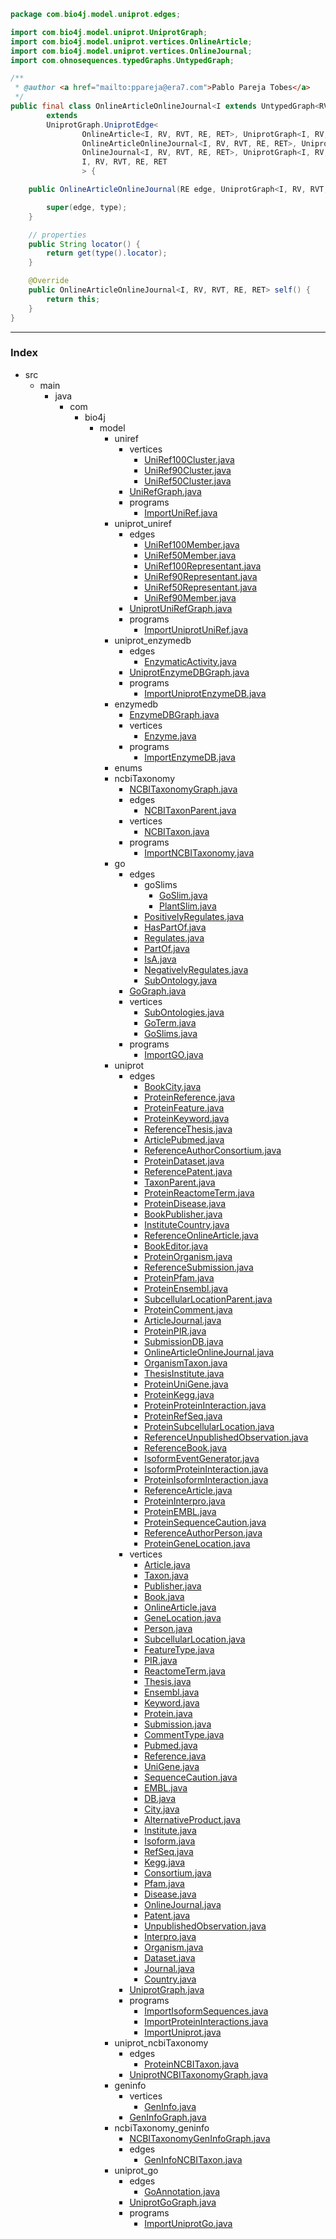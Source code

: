 
```java
package com.bio4j.model.uniprot.edges;

import com.bio4j.model.uniprot.UniprotGraph;
import com.bio4j.model.uniprot.vertices.OnlineArticle;
import com.bio4j.model.uniprot.vertices.OnlineJournal;
import com.ohnosequences.typedGraphs.UntypedGraph;

/**
 * @author <a href="mailto:ppareja@era7.com">Pablo Pareja Tobes</a>
 */
public final class OnlineArticleOnlineJournal<I extends UntypedGraph<RV, RVT, RE, RET>, RV, RVT, RE, RET>
		extends
		UniprotGraph.UniprotEdge<
				OnlineArticle<I, RV, RVT, RE, RET>, UniprotGraph<I, RV, RVT, RE, RET>.OnlineArticleType,
				OnlineArticleOnlineJournal<I, RV, RVT, RE, RET>, UniprotGraph<I, RV, RVT, RE, RET>.OnlineArticleOnlineJournalType,
				OnlineJournal<I, RV, RVT, RE, RET>, UniprotGraph<I, RV, RVT, RE, RET>.OnlineJournalType,
				I, RV, RVT, RE, RET
				> {

	public OnlineArticleOnlineJournal(RE edge, UniprotGraph<I, RV, RVT, RE, RET>.OnlineArticleOnlineJournalType type) {

		super(edge, type);
	}

	// properties
	public String locator() {
		return get(type().locator);
	}

	@Override
	public OnlineArticleOnlineJournal<I, RV, RVT, RE, RET> self() {
		return this;
	}
}
```


------

### Index

+ src
  + main
    + java
      + com
        + bio4j
          + model
            + uniref
              + vertices
                + [UniRef100Cluster.java][main/java/com/bio4j/model/uniref/vertices/UniRef100Cluster.java]
                + [UniRef90Cluster.java][main/java/com/bio4j/model/uniref/vertices/UniRef90Cluster.java]
                + [UniRef50Cluster.java][main/java/com/bio4j/model/uniref/vertices/UniRef50Cluster.java]
              + [UniRefGraph.java][main/java/com/bio4j/model/uniref/UniRefGraph.java]
              + programs
                + [ImportUniRef.java][main/java/com/bio4j/model/uniref/programs/ImportUniRef.java]
            + uniprot_uniref
              + edges
                + [UniRef100Member.java][main/java/com/bio4j/model/uniprot_uniref/edges/UniRef100Member.java]
                + [UniRef50Member.java][main/java/com/bio4j/model/uniprot_uniref/edges/UniRef50Member.java]
                + [UniRef100Representant.java][main/java/com/bio4j/model/uniprot_uniref/edges/UniRef100Representant.java]
                + [UniRef90Representant.java][main/java/com/bio4j/model/uniprot_uniref/edges/UniRef90Representant.java]
                + [UniRef50Representant.java][main/java/com/bio4j/model/uniprot_uniref/edges/UniRef50Representant.java]
                + [UniRef90Member.java][main/java/com/bio4j/model/uniprot_uniref/edges/UniRef90Member.java]
              + [UniprotUniRefGraph.java][main/java/com/bio4j/model/uniprot_uniref/UniprotUniRefGraph.java]
              + programs
                + [ImportUniprotUniRef.java][main/java/com/bio4j/model/uniprot_uniref/programs/ImportUniprotUniRef.java]
            + uniprot_enzymedb
              + edges
                + [EnzymaticActivity.java][main/java/com/bio4j/model/uniprot_enzymedb/edges/EnzymaticActivity.java]
              + [UniprotEnzymeDBGraph.java][main/java/com/bio4j/model/uniprot_enzymedb/UniprotEnzymeDBGraph.java]
              + programs
                + [ImportUniprotEnzymeDB.java][main/java/com/bio4j/model/uniprot_enzymedb/programs/ImportUniprotEnzymeDB.java]
            + enzymedb
              + [EnzymeDBGraph.java][main/java/com/bio4j/model/enzymedb/EnzymeDBGraph.java]
              + vertices
                + [Enzyme.java][main/java/com/bio4j/model/enzymedb/vertices/Enzyme.java]
              + programs
                + [ImportEnzymeDB.java][main/java/com/bio4j/model/enzymedb/programs/ImportEnzymeDB.java]
            + enums
            + ncbiTaxonomy
              + [NCBITaxonomyGraph.java][main/java/com/bio4j/model/ncbiTaxonomy/NCBITaxonomyGraph.java]
              + edges
                + [NCBITaxonParent.java][main/java/com/bio4j/model/ncbiTaxonomy/edges/NCBITaxonParent.java]
              + vertices
                + [NCBITaxon.java][main/java/com/bio4j/model/ncbiTaxonomy/vertices/NCBITaxon.java]
              + programs
                + [ImportNCBITaxonomy.java][main/java/com/bio4j/model/ncbiTaxonomy/programs/ImportNCBITaxonomy.java]
            + go
              + edges
                + goSlims
                  + [GoSlim.java][main/java/com/bio4j/model/go/edges/goSlims/GoSlim.java]
                  + [PlantSlim.java][main/java/com/bio4j/model/go/edges/goSlims/PlantSlim.java]
                + [PositivelyRegulates.java][main/java/com/bio4j/model/go/edges/PositivelyRegulates.java]
                + [HasPartOf.java][main/java/com/bio4j/model/go/edges/HasPartOf.java]
                + [Regulates.java][main/java/com/bio4j/model/go/edges/Regulates.java]
                + [PartOf.java][main/java/com/bio4j/model/go/edges/PartOf.java]
                + [IsA.java][main/java/com/bio4j/model/go/edges/IsA.java]
                + [NegativelyRegulates.java][main/java/com/bio4j/model/go/edges/NegativelyRegulates.java]
                + [SubOntology.java][main/java/com/bio4j/model/go/edges/SubOntology.java]
              + [GoGraph.java][main/java/com/bio4j/model/go/GoGraph.java]
              + vertices
                + [SubOntologies.java][main/java/com/bio4j/model/go/vertices/SubOntologies.java]
                + [GoTerm.java][main/java/com/bio4j/model/go/vertices/GoTerm.java]
                + [GoSlims.java][main/java/com/bio4j/model/go/vertices/GoSlims.java]
              + programs
                + [ImportGO.java][main/java/com/bio4j/model/go/programs/ImportGO.java]
            + uniprot
              + edges
                + [BookCity.java][main/java/com/bio4j/model/uniprot/edges/BookCity.java]
                + [ProteinReference.java][main/java/com/bio4j/model/uniprot/edges/ProteinReference.java]
                + [ProteinFeature.java][main/java/com/bio4j/model/uniprot/edges/ProteinFeature.java]
                + [ProteinKeyword.java][main/java/com/bio4j/model/uniprot/edges/ProteinKeyword.java]
                + [ReferenceThesis.java][main/java/com/bio4j/model/uniprot/edges/ReferenceThesis.java]
                + [ArticlePubmed.java][main/java/com/bio4j/model/uniprot/edges/ArticlePubmed.java]
                + [ReferenceAuthorConsortium.java][main/java/com/bio4j/model/uniprot/edges/ReferenceAuthorConsortium.java]
                + [ProteinDataset.java][main/java/com/bio4j/model/uniprot/edges/ProteinDataset.java]
                + [ReferencePatent.java][main/java/com/bio4j/model/uniprot/edges/ReferencePatent.java]
                + [TaxonParent.java][main/java/com/bio4j/model/uniprot/edges/TaxonParent.java]
                + [ProteinReactomeTerm.java][main/java/com/bio4j/model/uniprot/edges/ProteinReactomeTerm.java]
                + [ProteinDisease.java][main/java/com/bio4j/model/uniprot/edges/ProteinDisease.java]
                + [BookPublisher.java][main/java/com/bio4j/model/uniprot/edges/BookPublisher.java]
                + [InstituteCountry.java][main/java/com/bio4j/model/uniprot/edges/InstituteCountry.java]
                + [ReferenceOnlineArticle.java][main/java/com/bio4j/model/uniprot/edges/ReferenceOnlineArticle.java]
                + [BookEditor.java][main/java/com/bio4j/model/uniprot/edges/BookEditor.java]
                + [ProteinOrganism.java][main/java/com/bio4j/model/uniprot/edges/ProteinOrganism.java]
                + [ReferenceSubmission.java][main/java/com/bio4j/model/uniprot/edges/ReferenceSubmission.java]
                + [ProteinPfam.java][main/java/com/bio4j/model/uniprot/edges/ProteinPfam.java]
                + [ProteinEnsembl.java][main/java/com/bio4j/model/uniprot/edges/ProteinEnsembl.java]
                + [SubcellularLocationParent.java][main/java/com/bio4j/model/uniprot/edges/SubcellularLocationParent.java]
                + [ProteinComment.java][main/java/com/bio4j/model/uniprot/edges/ProteinComment.java]
                + [ArticleJournal.java][main/java/com/bio4j/model/uniprot/edges/ArticleJournal.java]
                + [ProteinPIR.java][main/java/com/bio4j/model/uniprot/edges/ProteinPIR.java]
                + [SubmissionDB.java][main/java/com/bio4j/model/uniprot/edges/SubmissionDB.java]
                + [OnlineArticleOnlineJournal.java][main/java/com/bio4j/model/uniprot/edges/OnlineArticleOnlineJournal.java]
                + [OrganismTaxon.java][main/java/com/bio4j/model/uniprot/edges/OrganismTaxon.java]
                + [ThesisInstitute.java][main/java/com/bio4j/model/uniprot/edges/ThesisInstitute.java]
                + [ProteinUniGene.java][main/java/com/bio4j/model/uniprot/edges/ProteinUniGene.java]
                + [ProteinKegg.java][main/java/com/bio4j/model/uniprot/edges/ProteinKegg.java]
                + [ProteinProteinInteraction.java][main/java/com/bio4j/model/uniprot/edges/ProteinProteinInteraction.java]
                + [ProteinRefSeq.java][main/java/com/bio4j/model/uniprot/edges/ProteinRefSeq.java]
                + [ProteinSubcellularLocation.java][main/java/com/bio4j/model/uniprot/edges/ProteinSubcellularLocation.java]
                + [ReferenceUnpublishedObservation.java][main/java/com/bio4j/model/uniprot/edges/ReferenceUnpublishedObservation.java]
                + [ReferenceBook.java][main/java/com/bio4j/model/uniprot/edges/ReferenceBook.java]
                + [IsoformEventGenerator.java][main/java/com/bio4j/model/uniprot/edges/IsoformEventGenerator.java]
                + [IsoformProteinInteraction.java][main/java/com/bio4j/model/uniprot/edges/IsoformProteinInteraction.java]
                + [ProteinIsoformInteraction.java][main/java/com/bio4j/model/uniprot/edges/ProteinIsoformInteraction.java]
                + [ReferenceArticle.java][main/java/com/bio4j/model/uniprot/edges/ReferenceArticle.java]
                + [ProteinInterpro.java][main/java/com/bio4j/model/uniprot/edges/ProteinInterpro.java]
                + [ProteinEMBL.java][main/java/com/bio4j/model/uniprot/edges/ProteinEMBL.java]
                + [ProteinSequenceCaution.java][main/java/com/bio4j/model/uniprot/edges/ProteinSequenceCaution.java]
                + [ReferenceAuthorPerson.java][main/java/com/bio4j/model/uniprot/edges/ReferenceAuthorPerson.java]
                + [ProteinGeneLocation.java][main/java/com/bio4j/model/uniprot/edges/ProteinGeneLocation.java]
              + vertices
                + [Article.java][main/java/com/bio4j/model/uniprot/vertices/Article.java]
                + [Taxon.java][main/java/com/bio4j/model/uniprot/vertices/Taxon.java]
                + [Publisher.java][main/java/com/bio4j/model/uniprot/vertices/Publisher.java]
                + [Book.java][main/java/com/bio4j/model/uniprot/vertices/Book.java]
                + [OnlineArticle.java][main/java/com/bio4j/model/uniprot/vertices/OnlineArticle.java]
                + [GeneLocation.java][main/java/com/bio4j/model/uniprot/vertices/GeneLocation.java]
                + [Person.java][main/java/com/bio4j/model/uniprot/vertices/Person.java]
                + [SubcellularLocation.java][main/java/com/bio4j/model/uniprot/vertices/SubcellularLocation.java]
                + [FeatureType.java][main/java/com/bio4j/model/uniprot/vertices/FeatureType.java]
                + [PIR.java][main/java/com/bio4j/model/uniprot/vertices/PIR.java]
                + [ReactomeTerm.java][main/java/com/bio4j/model/uniprot/vertices/ReactomeTerm.java]
                + [Thesis.java][main/java/com/bio4j/model/uniprot/vertices/Thesis.java]
                + [Ensembl.java][main/java/com/bio4j/model/uniprot/vertices/Ensembl.java]
                + [Keyword.java][main/java/com/bio4j/model/uniprot/vertices/Keyword.java]
                + [Protein.java][main/java/com/bio4j/model/uniprot/vertices/Protein.java]
                + [Submission.java][main/java/com/bio4j/model/uniprot/vertices/Submission.java]
                + [CommentType.java][main/java/com/bio4j/model/uniprot/vertices/CommentType.java]
                + [Pubmed.java][main/java/com/bio4j/model/uniprot/vertices/Pubmed.java]
                + [Reference.java][main/java/com/bio4j/model/uniprot/vertices/Reference.java]
                + [UniGene.java][main/java/com/bio4j/model/uniprot/vertices/UniGene.java]
                + [SequenceCaution.java][main/java/com/bio4j/model/uniprot/vertices/SequenceCaution.java]
                + [EMBL.java][main/java/com/bio4j/model/uniprot/vertices/EMBL.java]
                + [DB.java][main/java/com/bio4j/model/uniprot/vertices/DB.java]
                + [City.java][main/java/com/bio4j/model/uniprot/vertices/City.java]
                + [AlternativeProduct.java][main/java/com/bio4j/model/uniprot/vertices/AlternativeProduct.java]
                + [Institute.java][main/java/com/bio4j/model/uniprot/vertices/Institute.java]
                + [Isoform.java][main/java/com/bio4j/model/uniprot/vertices/Isoform.java]
                + [RefSeq.java][main/java/com/bio4j/model/uniprot/vertices/RefSeq.java]
                + [Kegg.java][main/java/com/bio4j/model/uniprot/vertices/Kegg.java]
                + [Consortium.java][main/java/com/bio4j/model/uniprot/vertices/Consortium.java]
                + [Pfam.java][main/java/com/bio4j/model/uniprot/vertices/Pfam.java]
                + [Disease.java][main/java/com/bio4j/model/uniprot/vertices/Disease.java]
                + [OnlineJournal.java][main/java/com/bio4j/model/uniprot/vertices/OnlineJournal.java]
                + [Patent.java][main/java/com/bio4j/model/uniprot/vertices/Patent.java]
                + [UnpublishedObservation.java][main/java/com/bio4j/model/uniprot/vertices/UnpublishedObservation.java]
                + [Interpro.java][main/java/com/bio4j/model/uniprot/vertices/Interpro.java]
                + [Organism.java][main/java/com/bio4j/model/uniprot/vertices/Organism.java]
                + [Dataset.java][main/java/com/bio4j/model/uniprot/vertices/Dataset.java]
                + [Journal.java][main/java/com/bio4j/model/uniprot/vertices/Journal.java]
                + [Country.java][main/java/com/bio4j/model/uniprot/vertices/Country.java]
              + [UniprotGraph.java][main/java/com/bio4j/model/uniprot/UniprotGraph.java]
              + programs
                + [ImportIsoformSequences.java][main/java/com/bio4j/model/uniprot/programs/ImportIsoformSequences.java]
                + [ImportProteinInteractions.java][main/java/com/bio4j/model/uniprot/programs/ImportProteinInteractions.java]
                + [ImportUniprot.java][main/java/com/bio4j/model/uniprot/programs/ImportUniprot.java]
            + uniprot_ncbiTaxonomy
              + edges
                + [ProteinNCBITaxon.java][main/java/com/bio4j/model/uniprot_ncbiTaxonomy/edges/ProteinNCBITaxon.java]
              + [UniprotNCBITaxonomyGraph.java][main/java/com/bio4j/model/uniprot_ncbiTaxonomy/UniprotNCBITaxonomyGraph.java]
            + geninfo
              + vertices
                + [GenInfo.java][main/java/com/bio4j/model/geninfo/vertices/GenInfo.java]
              + [GenInfoGraph.java][main/java/com/bio4j/model/geninfo/GenInfoGraph.java]
            + ncbiTaxonomy_geninfo
              + [NCBITaxonomyGenInfoGraph.java][main/java/com/bio4j/model/ncbiTaxonomy_geninfo/NCBITaxonomyGenInfoGraph.java]
              + edges
                + [GenInfoNCBITaxon.java][main/java/com/bio4j/model/ncbiTaxonomy_geninfo/edges/GenInfoNCBITaxon.java]
            + uniprot_go
              + edges
                + [GoAnnotation.java][main/java/com/bio4j/model/uniprot_go/edges/GoAnnotation.java]
              + [UniprotGoGraph.java][main/java/com/bio4j/model/uniprot_go/UniprotGoGraph.java]
              + programs
                + [ImportUniprotGo.java][main/java/com/bio4j/model/uniprot_go/programs/ImportUniprotGo.java]

[main/java/com/bio4j/model/uniref/vertices/UniRef100Cluster.java]: ../../uniref/vertices/UniRef100Cluster.java.md
[main/java/com/bio4j/model/uniref/vertices/UniRef90Cluster.java]: ../../uniref/vertices/UniRef90Cluster.java.md
[main/java/com/bio4j/model/uniref/vertices/UniRef50Cluster.java]: ../../uniref/vertices/UniRef50Cluster.java.md
[main/java/com/bio4j/model/uniref/UniRefGraph.java]: ../../uniref/UniRefGraph.java.md
[main/java/com/bio4j/model/uniref/programs/ImportUniRef.java]: ../../uniref/programs/ImportUniRef.java.md
[main/java/com/bio4j/model/uniprot_uniref/edges/UniRef100Member.java]: ../../uniprot_uniref/edges/UniRef100Member.java.md
[main/java/com/bio4j/model/uniprot_uniref/edges/UniRef50Member.java]: ../../uniprot_uniref/edges/UniRef50Member.java.md
[main/java/com/bio4j/model/uniprot_uniref/edges/UniRef100Representant.java]: ../../uniprot_uniref/edges/UniRef100Representant.java.md
[main/java/com/bio4j/model/uniprot_uniref/edges/UniRef90Representant.java]: ../../uniprot_uniref/edges/UniRef90Representant.java.md
[main/java/com/bio4j/model/uniprot_uniref/edges/UniRef50Representant.java]: ../../uniprot_uniref/edges/UniRef50Representant.java.md
[main/java/com/bio4j/model/uniprot_uniref/edges/UniRef90Member.java]: ../../uniprot_uniref/edges/UniRef90Member.java.md
[main/java/com/bio4j/model/uniprot_uniref/UniprotUniRefGraph.java]: ../../uniprot_uniref/UniprotUniRefGraph.java.md
[main/java/com/bio4j/model/uniprot_uniref/programs/ImportUniprotUniRef.java]: ../../uniprot_uniref/programs/ImportUniprotUniRef.java.md
[main/java/com/bio4j/model/uniprot_enzymedb/edges/EnzymaticActivity.java]: ../../uniprot_enzymedb/edges/EnzymaticActivity.java.md
[main/java/com/bio4j/model/uniprot_enzymedb/UniprotEnzymeDBGraph.java]: ../../uniprot_enzymedb/UniprotEnzymeDBGraph.java.md
[main/java/com/bio4j/model/uniprot_enzymedb/programs/ImportUniprotEnzymeDB.java]: ../../uniprot_enzymedb/programs/ImportUniprotEnzymeDB.java.md
[main/java/com/bio4j/model/enzymedb/EnzymeDBGraph.java]: ../../enzymedb/EnzymeDBGraph.java.md
[main/java/com/bio4j/model/enzymedb/vertices/Enzyme.java]: ../../enzymedb/vertices/Enzyme.java.md
[main/java/com/bio4j/model/enzymedb/programs/ImportEnzymeDB.java]: ../../enzymedb/programs/ImportEnzymeDB.java.md
[main/java/com/bio4j/model/ncbiTaxonomy/NCBITaxonomyGraph.java]: ../../ncbiTaxonomy/NCBITaxonomyGraph.java.md
[main/java/com/bio4j/model/ncbiTaxonomy/edges/NCBITaxonParent.java]: ../../ncbiTaxonomy/edges/NCBITaxonParent.java.md
[main/java/com/bio4j/model/ncbiTaxonomy/vertices/NCBITaxon.java]: ../../ncbiTaxonomy/vertices/NCBITaxon.java.md
[main/java/com/bio4j/model/ncbiTaxonomy/programs/ImportNCBITaxonomy.java]: ../../ncbiTaxonomy/programs/ImportNCBITaxonomy.java.md
[main/java/com/bio4j/model/go/edges/goSlims/GoSlim.java]: ../../go/edges/goSlims/GoSlim.java.md
[main/java/com/bio4j/model/go/edges/goSlims/PlantSlim.java]: ../../go/edges/goSlims/PlantSlim.java.md
[main/java/com/bio4j/model/go/edges/PositivelyRegulates.java]: ../../go/edges/PositivelyRegulates.java.md
[main/java/com/bio4j/model/go/edges/HasPartOf.java]: ../../go/edges/HasPartOf.java.md
[main/java/com/bio4j/model/go/edges/Regulates.java]: ../../go/edges/Regulates.java.md
[main/java/com/bio4j/model/go/edges/PartOf.java]: ../../go/edges/PartOf.java.md
[main/java/com/bio4j/model/go/edges/IsA.java]: ../../go/edges/IsA.java.md
[main/java/com/bio4j/model/go/edges/NegativelyRegulates.java]: ../../go/edges/NegativelyRegulates.java.md
[main/java/com/bio4j/model/go/edges/SubOntology.java]: ../../go/edges/SubOntology.java.md
[main/java/com/bio4j/model/go/GoGraph.java]: ../../go/GoGraph.java.md
[main/java/com/bio4j/model/go/vertices/SubOntologies.java]: ../../go/vertices/SubOntologies.java.md
[main/java/com/bio4j/model/go/vertices/GoTerm.java]: ../../go/vertices/GoTerm.java.md
[main/java/com/bio4j/model/go/vertices/GoSlims.java]: ../../go/vertices/GoSlims.java.md
[main/java/com/bio4j/model/go/programs/ImportGO.java]: ../../go/programs/ImportGO.java.md
[main/java/com/bio4j/model/uniprot/edges/BookCity.java]: BookCity.java.md
[main/java/com/bio4j/model/uniprot/edges/ProteinReference.java]: ProteinReference.java.md
[main/java/com/bio4j/model/uniprot/edges/ProteinFeature.java]: ProteinFeature.java.md
[main/java/com/bio4j/model/uniprot/edges/ProteinKeyword.java]: ProteinKeyword.java.md
[main/java/com/bio4j/model/uniprot/edges/ReferenceThesis.java]: ReferenceThesis.java.md
[main/java/com/bio4j/model/uniprot/edges/ArticlePubmed.java]: ArticlePubmed.java.md
[main/java/com/bio4j/model/uniprot/edges/ReferenceAuthorConsortium.java]: ReferenceAuthorConsortium.java.md
[main/java/com/bio4j/model/uniprot/edges/ProteinDataset.java]: ProteinDataset.java.md
[main/java/com/bio4j/model/uniprot/edges/ReferencePatent.java]: ReferencePatent.java.md
[main/java/com/bio4j/model/uniprot/edges/TaxonParent.java]: TaxonParent.java.md
[main/java/com/bio4j/model/uniprot/edges/ProteinReactomeTerm.java]: ProteinReactomeTerm.java.md
[main/java/com/bio4j/model/uniprot/edges/ProteinDisease.java]: ProteinDisease.java.md
[main/java/com/bio4j/model/uniprot/edges/BookPublisher.java]: BookPublisher.java.md
[main/java/com/bio4j/model/uniprot/edges/InstituteCountry.java]: InstituteCountry.java.md
[main/java/com/bio4j/model/uniprot/edges/ReferenceOnlineArticle.java]: ReferenceOnlineArticle.java.md
[main/java/com/bio4j/model/uniprot/edges/BookEditor.java]: BookEditor.java.md
[main/java/com/bio4j/model/uniprot/edges/ProteinOrganism.java]: ProteinOrganism.java.md
[main/java/com/bio4j/model/uniprot/edges/ReferenceSubmission.java]: ReferenceSubmission.java.md
[main/java/com/bio4j/model/uniprot/edges/ProteinPfam.java]: ProteinPfam.java.md
[main/java/com/bio4j/model/uniprot/edges/ProteinEnsembl.java]: ProteinEnsembl.java.md
[main/java/com/bio4j/model/uniprot/edges/SubcellularLocationParent.java]: SubcellularLocationParent.java.md
[main/java/com/bio4j/model/uniprot/edges/ProteinComment.java]: ProteinComment.java.md
[main/java/com/bio4j/model/uniprot/edges/ArticleJournal.java]: ArticleJournal.java.md
[main/java/com/bio4j/model/uniprot/edges/ProteinPIR.java]: ProteinPIR.java.md
[main/java/com/bio4j/model/uniprot/edges/SubmissionDB.java]: SubmissionDB.java.md
[main/java/com/bio4j/model/uniprot/edges/OnlineArticleOnlineJournal.java]: OnlineArticleOnlineJournal.java.md
[main/java/com/bio4j/model/uniprot/edges/OrganismTaxon.java]: OrganismTaxon.java.md
[main/java/com/bio4j/model/uniprot/edges/ThesisInstitute.java]: ThesisInstitute.java.md
[main/java/com/bio4j/model/uniprot/edges/ProteinUniGene.java]: ProteinUniGene.java.md
[main/java/com/bio4j/model/uniprot/edges/ProteinKegg.java]: ProteinKegg.java.md
[main/java/com/bio4j/model/uniprot/edges/ProteinProteinInteraction.java]: ProteinProteinInteraction.java.md
[main/java/com/bio4j/model/uniprot/edges/ProteinRefSeq.java]: ProteinRefSeq.java.md
[main/java/com/bio4j/model/uniprot/edges/ProteinSubcellularLocation.java]: ProteinSubcellularLocation.java.md
[main/java/com/bio4j/model/uniprot/edges/ReferenceUnpublishedObservation.java]: ReferenceUnpublishedObservation.java.md
[main/java/com/bio4j/model/uniprot/edges/ReferenceBook.java]: ReferenceBook.java.md
[main/java/com/bio4j/model/uniprot/edges/IsoformEventGenerator.java]: IsoformEventGenerator.java.md
[main/java/com/bio4j/model/uniprot/edges/IsoformProteinInteraction.java]: IsoformProteinInteraction.java.md
[main/java/com/bio4j/model/uniprot/edges/ProteinIsoformInteraction.java]: ProteinIsoformInteraction.java.md
[main/java/com/bio4j/model/uniprot/edges/ReferenceArticle.java]: ReferenceArticle.java.md
[main/java/com/bio4j/model/uniprot/edges/ProteinInterpro.java]: ProteinInterpro.java.md
[main/java/com/bio4j/model/uniprot/edges/ProteinEMBL.java]: ProteinEMBL.java.md
[main/java/com/bio4j/model/uniprot/edges/ProteinSequenceCaution.java]: ProteinSequenceCaution.java.md
[main/java/com/bio4j/model/uniprot/edges/ReferenceAuthorPerson.java]: ReferenceAuthorPerson.java.md
[main/java/com/bio4j/model/uniprot/edges/ProteinGeneLocation.java]: ProteinGeneLocation.java.md
[main/java/com/bio4j/model/uniprot/vertices/Article.java]: ../vertices/Article.java.md
[main/java/com/bio4j/model/uniprot/vertices/Taxon.java]: ../vertices/Taxon.java.md
[main/java/com/bio4j/model/uniprot/vertices/Publisher.java]: ../vertices/Publisher.java.md
[main/java/com/bio4j/model/uniprot/vertices/Book.java]: ../vertices/Book.java.md
[main/java/com/bio4j/model/uniprot/vertices/OnlineArticle.java]: ../vertices/OnlineArticle.java.md
[main/java/com/bio4j/model/uniprot/vertices/GeneLocation.java]: ../vertices/GeneLocation.java.md
[main/java/com/bio4j/model/uniprot/vertices/Person.java]: ../vertices/Person.java.md
[main/java/com/bio4j/model/uniprot/vertices/SubcellularLocation.java]: ../vertices/SubcellularLocation.java.md
[main/java/com/bio4j/model/uniprot/vertices/FeatureType.java]: ../vertices/FeatureType.java.md
[main/java/com/bio4j/model/uniprot/vertices/PIR.java]: ../vertices/PIR.java.md
[main/java/com/bio4j/model/uniprot/vertices/ReactomeTerm.java]: ../vertices/ReactomeTerm.java.md
[main/java/com/bio4j/model/uniprot/vertices/Thesis.java]: ../vertices/Thesis.java.md
[main/java/com/bio4j/model/uniprot/vertices/Ensembl.java]: ../vertices/Ensembl.java.md
[main/java/com/bio4j/model/uniprot/vertices/Keyword.java]: ../vertices/Keyword.java.md
[main/java/com/bio4j/model/uniprot/vertices/Protein.java]: ../vertices/Protein.java.md
[main/java/com/bio4j/model/uniprot/vertices/Submission.java]: ../vertices/Submission.java.md
[main/java/com/bio4j/model/uniprot/vertices/CommentType.java]: ../vertices/CommentType.java.md
[main/java/com/bio4j/model/uniprot/vertices/Pubmed.java]: ../vertices/Pubmed.java.md
[main/java/com/bio4j/model/uniprot/vertices/Reference.java]: ../vertices/Reference.java.md
[main/java/com/bio4j/model/uniprot/vertices/UniGene.java]: ../vertices/UniGene.java.md
[main/java/com/bio4j/model/uniprot/vertices/SequenceCaution.java]: ../vertices/SequenceCaution.java.md
[main/java/com/bio4j/model/uniprot/vertices/EMBL.java]: ../vertices/EMBL.java.md
[main/java/com/bio4j/model/uniprot/vertices/DB.java]: ../vertices/DB.java.md
[main/java/com/bio4j/model/uniprot/vertices/City.java]: ../vertices/City.java.md
[main/java/com/bio4j/model/uniprot/vertices/AlternativeProduct.java]: ../vertices/AlternativeProduct.java.md
[main/java/com/bio4j/model/uniprot/vertices/Institute.java]: ../vertices/Institute.java.md
[main/java/com/bio4j/model/uniprot/vertices/Isoform.java]: ../vertices/Isoform.java.md
[main/java/com/bio4j/model/uniprot/vertices/RefSeq.java]: ../vertices/RefSeq.java.md
[main/java/com/bio4j/model/uniprot/vertices/Kegg.java]: ../vertices/Kegg.java.md
[main/java/com/bio4j/model/uniprot/vertices/Consortium.java]: ../vertices/Consortium.java.md
[main/java/com/bio4j/model/uniprot/vertices/Pfam.java]: ../vertices/Pfam.java.md
[main/java/com/bio4j/model/uniprot/vertices/Disease.java]: ../vertices/Disease.java.md
[main/java/com/bio4j/model/uniprot/vertices/OnlineJournal.java]: ../vertices/OnlineJournal.java.md
[main/java/com/bio4j/model/uniprot/vertices/Patent.java]: ../vertices/Patent.java.md
[main/java/com/bio4j/model/uniprot/vertices/UnpublishedObservation.java]: ../vertices/UnpublishedObservation.java.md
[main/java/com/bio4j/model/uniprot/vertices/Interpro.java]: ../vertices/Interpro.java.md
[main/java/com/bio4j/model/uniprot/vertices/Organism.java]: ../vertices/Organism.java.md
[main/java/com/bio4j/model/uniprot/vertices/Dataset.java]: ../vertices/Dataset.java.md
[main/java/com/bio4j/model/uniprot/vertices/Journal.java]: ../vertices/Journal.java.md
[main/java/com/bio4j/model/uniprot/vertices/Country.java]: ../vertices/Country.java.md
[main/java/com/bio4j/model/uniprot/UniprotGraph.java]: ../UniprotGraph.java.md
[main/java/com/bio4j/model/uniprot/programs/ImportIsoformSequences.java]: ../programs/ImportIsoformSequences.java.md
[main/java/com/bio4j/model/uniprot/programs/ImportProteinInteractions.java]: ../programs/ImportProteinInteractions.java.md
[main/java/com/bio4j/model/uniprot/programs/ImportUniprot.java]: ../programs/ImportUniprot.java.md
[main/java/com/bio4j/model/uniprot_ncbiTaxonomy/edges/ProteinNCBITaxon.java]: ../../uniprot_ncbiTaxonomy/edges/ProteinNCBITaxon.java.md
[main/java/com/bio4j/model/uniprot_ncbiTaxonomy/UniprotNCBITaxonomyGraph.java]: ../../uniprot_ncbiTaxonomy/UniprotNCBITaxonomyGraph.java.md
[main/java/com/bio4j/model/geninfo/vertices/GenInfo.java]: ../../geninfo/vertices/GenInfo.java.md
[main/java/com/bio4j/model/geninfo/GenInfoGraph.java]: ../../geninfo/GenInfoGraph.java.md
[main/java/com/bio4j/model/ncbiTaxonomy_geninfo/NCBITaxonomyGenInfoGraph.java]: ../../ncbiTaxonomy_geninfo/NCBITaxonomyGenInfoGraph.java.md
[main/java/com/bio4j/model/ncbiTaxonomy_geninfo/edges/GenInfoNCBITaxon.java]: ../../ncbiTaxonomy_geninfo/edges/GenInfoNCBITaxon.java.md
[main/java/com/bio4j/model/uniprot_go/edges/GoAnnotation.java]: ../../uniprot_go/edges/GoAnnotation.java.md
[main/java/com/bio4j/model/uniprot_go/UniprotGoGraph.java]: ../../uniprot_go/UniprotGoGraph.java.md
[main/java/com/bio4j/model/uniprot_go/programs/ImportUniprotGo.java]: ../../uniprot_go/programs/ImportUniprotGo.java.md